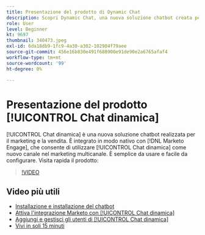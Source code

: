 ```yaml
---
title: Presentazione del prodotto di Dynamic Chat
description: Scopri Dynamic Chat, una nuova soluzione chatbot creata per il marketing e le vendite dall’Adobe.
role: User
level: Beginner
kt: 9697
thumbnail: 340473.jpeg
exl-id: 6da18db9-1fc9-4a30-a302-102904f79aee
source-git-commit: 456e16b830e491f688900e91de90e2a6765afaf4
workflow-type: tm+mt
source-wordcount: '99'
ht-degree: 0%

---
```


# Presentazione del prodotto [!UICONTROL Chat dinamica]

[!UICONTROL Chat dinamica]  è una nuova soluzione chatbot realizzata per il marketing e la vendita. È integrato in modo nativo con [!DNL Marketo Engage], che consente di utilizzare [!UICONTROL Chat dinamica]  come nuovo canale nel marketing multicanale. È semplice da usare e facile da configurare. Visita rapida il prodotto:

>[!VIDEO](https://video.tv.adobe.com/v/340473/?quality=12&learn=on)

## Video più utili

* [Installazione e installazione del chatbot](setup.md)
* [Attiva l&#39;integrazione Marketo con [!UICONTROL Chat dinamica] ](marketo-integration.md)
* [Aggiungi e gestisci gli utenti di [!UICONTROL Chat dinamica] ](user-management.md)
* [Vivi in soli 15 minuti](go-live-in-15-minutes.md)
